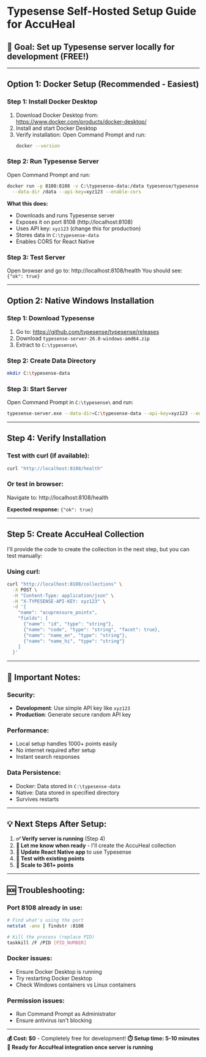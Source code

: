 # Typesense Self-Hosted Setup Guide for AccuHeal

## 🎯 **Goal**: Set up Typesense server locally for development (FREE!)

---

## **Option 1: Docker Setup (Recommended - Easiest)**

### **Step 1: Install Docker Desktop**
1. Download Docker Desktop from: https://www.docker.com/products/docker-desktop/
2. Install and start Docker Desktop
3. Verify installation: Open Command Prompt and run:
   ```bash
   docker --version
   ```

### **Step 2: Run Typesense Server**
Open Command Prompt and run:
```bash
docker run -p 8108:8108 -v C:\typesense-data:/data typesense/typesense:26.0 \
  --data-dir /data --api-key=xyz123 --enable-cors
```

**What this does:**
- Downloads and runs Typesense server
- Exposes it on port 8108 (http://localhost:8108)
- Uses API key: `xyz123` (change this for production)
- Stores data in `C:\typesense-data`
- Enables CORS for React Native

### **Step 3: Test Server**
Open browser and go to: http://localhost:8108/health
You should see: `{"ok": true}`

---

## **Option 2: Native Windows Installation**

### **Step 1: Download Typesense**
1. Go to: https://github.com/typesense/typesense/releases
2. Download `typesense-server-26.0-windows-amd64.zip`
3. Extract to `C:\typesense\`

### **Step 2: Create Data Directory**
```bash
mkdir C:\typesense-data
```

### **Step 3: Start Server**
Open Command Prompt in `C:\typesense\` and run:
```bash
typesense-server.exe --data-dir=C:\typesense-data --api-key=xyz123 --enable-cors
```

---

## **Step 4: Verify Installation**

### **Test with curl (if available):**
```bash
curl "http://localhost:8108/health"
```

### **Or test in browser:**
Navigate to: http://localhost:8108/health

**Expected response:** `{"ok": true}`

---

## **Step 5: Create AccuHeal Collection**

I'll provide the code to create the collection in the next step, but you can test manually:

### **Using curl:**
```bash
curl "http://localhost:8108/collections" \
  -X POST \
  -H "Content-Type: application/json" \
  -H "X-TYPESENSE-API-KEY: xyz123" \
  -d '{
    "name": "acupressure_points",
    "fields": [
      {"name": "id", "type": "string"},
      {"name": "code", "type": "string", "facet": true},
      {"name": "name_en", "type": "string"},
      {"name": "name_hi", "type": "string"}
    ]
  }'
```

---

## **🚨 Important Notes:**

### **Security:**
- **Development**: Use simple API key like `xyz123`
- **Production**: Generate secure random API key

### **Performance:**
- Local setup handles 1000+ points easily
- No internet required after setup
- Instant search responses

### **Data Persistence:**
- Docker: Data stored in `C:\typesense-data`
- Native: Data stored in specified directory
- Survives restarts

---

## **💡 Next Steps After Setup:**

1. **✅ Verify server is running** (Step 4)
2. **🔄 Let me know when ready** - I'll create the AccuHeal collection
3. **📱 Update React Native app** to use Typesense
4. **🧪 Test with existing points**
5. **🚀 Scale to 361+ points**

---

## **🆘 Troubleshooting:**

### **Port 8108 already in use:**
```bash
# Find what's using the port
netstat -ano | findstr :8108

# Kill the process (replace PID)
taskkill /F /PID [PID_NUMBER]
```

### **Docker issues:**
- Ensure Docker Desktop is running
- Try restarting Docker Desktop
- Check Windows containers vs Linux containers

### **Permission issues:**
- Run Command Prompt as Administrator
- Ensure antivirus isn't blocking

---

**💰 Cost: $0** - Completely free for development!
**⏱️ Setup time: 5-10 minutes**
**🎯 Ready for AccuHeal integration once server is running**